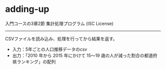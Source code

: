# adding-up
入門コースの3章2節 集計処理プログラム  (ISC License)

---

CSVファイルを読み込み、処理を行ってから結果を返す。
- 入力：5年ごとの人口推移データのcsv
- 出力：「2010 年から 2015 年にかけて 15〜19 歳の人が減った割合の都道府県ランキング」の配列
